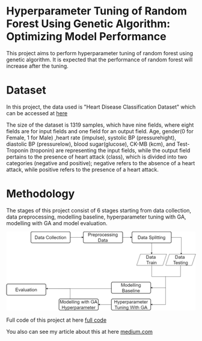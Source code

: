 # Hyperparameter Tuning of Random Forest Using Genetic Algorithm: Optimizing Model Performance

This project aims to perform hyperparameter tuning of random forest using genetic algorithm. It is expected that the performance of random forest will increase after the tuning.

# Dataset


In this project, the data used is "Heart Disease Classification Dataset" which
can be accessed at [here](https://www.kaggle.com/datasets/bharath011/heart-disease-classification-dataset) 

The size of the dataset is 1319 samples, which have nine fields, where eight fields are for input fields and one field for an output field. Age, gender(0 for Female, 1 for Male) ,heart rate (impulse), systolic BP (pressurehight), diastolic BP (pressurelow), blood sugar(glucose), CK-MB (kcm), and Test-Troponin (troponin) are representing the input fields, while the output field pertains to the presence of heart attack (class), which is divided into two categories (negative and positive); negative refers to the absence of a heart attack, while positive refers to the presence of a heart attack.

# Methodology
The stages of this project consist of 6 stages starting from data collection, data preprocessing, modelling baseline, hyperparameter tuning with GA, modelling with GA and model evaluation.

<center>

![](./img/method.png)

</center>

Full code of this project at here [full code](https://github.com/WiseStar282/Pneumonia-classification/blob/main/Pneumonia%20Classification%20VGG%2BSVM-.ipynb)

You also can see my article about this at here [medium.com](https://medium.com/@ahmadbintangarif/classification-of-pneumonia-diseases-using-a-combination-of-vgg-16-and-support-vector-machine-e14f8adf8d3e)
